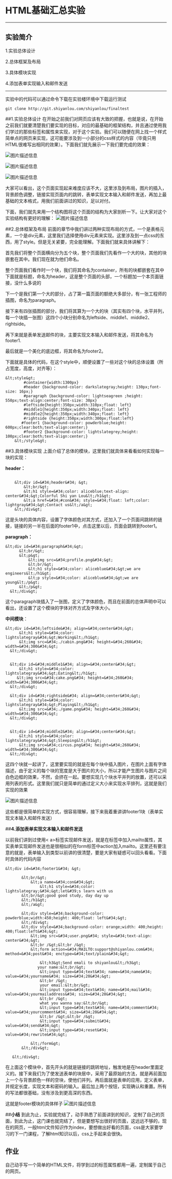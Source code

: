# HTML基础汇总实验


---
## 实验简介

1.实验总体设计

2.总体框架及布局

3.具体模块实现

4.添加表单实现输入和邮件发送


---

实验中的代码可以通过命令下载在实验楼环境中下载运行测试
```
git clone http://git.shiyanlou.com/shiyanlou/finaltest
```

##1.实验总体设计
在开始之前我们对网页应该有大致的把握，也就是说，在开始之前我们就要清楚我们要实现的目标，对应的最基础的框架结构，并且通过使用我们学过的那些标签和属性来实现，对于这个实验。我们可以随便在网上找一个样式简单点的网页来实现，这可能要涉及到一小部分的css样式的内容（毕竟只用HTML很难写出相同的效果）。下面我们就先展示一下我们要完成的效果：


![图片描述信息](https://dn-anything-about-doc.qbox.me/userid20407labid118time1423963000281)

![图片描述信息](https://dn-anything-about-doc.qbox.me/userid20407labid118time1423963025537)

![图片描述信息](https://dn-anything-about-doc.qbox.me/userid20407labid118time1423963042099)

大家可以看出，这个页面实现起来难度应该不大，这里涉及到布局，图片的插入，背景颜色调整，链接实现页面内的跳转，表单实现文本输入和邮件发送，再加上最基础的文本格式，用我们前面讲过的知识，足以对付。

下面，我们就先来用一个结构图将这个页面的结构为大家剖析一下。让大家对这个实验结构有更好的理解：
![图片描述信息](https://dn-anything-about-doc.qbox.me/userid20407labid118time1423966474915)

##2.总体框架及布局
前面的章节中我们讲过两种实现布局的方式，一个是表格元素，一个是div元素，这里我们选择使用div元素来实现。这里涉及到一点css的东西，用了style。但是无关紧要，完全能理解。下面我们就来具体讲解下：

首先我们将整个页面横向分为五个块，整个页面我们先看作一个大的块，其他的块嵌套在其中。我们现在就为他们命名。

整个页面我们看作时一个块，我们将其命名为container，所有的块都嵌套在其中
下面就是标题，命名为header，这是整个页面的头部，一个标题加一个本页面链接，没什么多说的

下一个是我们第一个大的部分，占了第一篇页面的额绝大多部分，有一张工程师的插图，命名为paragraph。

接下来有四张插图的部分，我们将其算为一个大的块（其实有四个块，水平并列，每一个块插一张图）这四个小块分别命名为leftside、middle1、middle2、rightside。

再下来就是表单发送邮件的块，主要实现文本输入和邮件发送，将其命名为footer1.

最后就是一个美化的底边框，将其命名为footer2。

下面就是具体的代码，在这个style中，顺便设置了一些对这个块的总体设置（所占宽度，高度，对齐等）：
```
&lt;style&gt;
        #container{width:1300px}
        #header {background-color: darkslategray;height: 130px;font-size: 16px;}
        #paragraph {background-color: lightseagreen ;height: 550px;text-align:center;font-size: 30px}
        #leftside{height:350px;width:310px;float: left}
        #middle1{height:350px;width:340px;float: left}
        #middle2{height:350px;width:340px;float: left}
        #rightside {height:350px;width:300px;float:left}
       #footer1 {background-color: powderblue;height: 600px;clear:both;text-align:center;}
        #footer2 {background-color: lightslategrey;height: 100px;clear:both;text-align:center;}
    &lt;/style&gt;
```
##3.具体模块实现
上面介绍了总体的模块，这里我们就具体来看看如何实现每一块的实现：

**header：**
```

    &lt;div id=&#34;header&#34; &gt;
        &lt;br/&gt;
        &lt;h1 style=&#34;color: aliceblue;text-align: center&#34;&gt;Colorful Shi yan Lou&lt;/h1&gt;
        &lt;a href=&#34;#con&#34; style=&#34;float: left;color: lightgray&#34;&gt;Contact us&lt;/a&gt;
    &lt;/div&gt;
```
这是头块的具体内容，设置了字体颜色对其方式，还加入了一个页面间跳转的链接，链接的另一半在后面的footer1中，点击这里以后，页面会跳转到footer1。

**paragraph：**

```
&lt;div id=&#34;paragraph&#34;&gt;
      &lt;br/&gt;
      &lt;p&gt;
          &lt;img src=&#34;profile.png&#34;&gt;
          &lt;br/&gt;
          &lt;h1 style=&#34;color: aliceblue&#34;&gt;we are engineers&lt;/h1&gt;
          &lt;p style=&#34;color: aliceblue&#34;&gt;we are young&lt;/p&gt;
      &lt;/p&gt;
  &lt;/div&gt;
```
这个paragraph块插入了一张图，定义了字体颜色，而且在前面的总体声明中可以看出，还设置了这个模块的字体对齐方式及字体大小。

**中间模块**：
```
&lt;div id=&#34;leftside&#34; align=&#34;center&#34;&gt;
      &lt;h1 style=&#34;color: lightslategray&#34;&gt;Working&lt;/h1&gt;
      &lt;img src=&#34;./cabin.png&#34; height=&#34;260&#34; width=&#34;300&#34;&gt;
  &lt;/div&gt;


  &lt;div id=&#34;middle1&#34; align=&#34;center&#34;&gt;
      &lt;h1 style=&#34;color: lightslategray&#34;&gt;Eating&lt;/h1&gt;
     &lt;img src=&#34;cake.png&#34; height=&#34;260&#34; width=&#34;300&#34;&gt;
  &lt;/div&gt;

  &lt;div id=&#34;rightside&#34; align=&#34;center&#34;&gt;
      &lt;h1 style=&#34;color: lightslategray&#34;&gt;Playing&lt;/h1&gt;
      &lt;img src=&#34;./game.png&#34; height=&#34;260&#34; width=&#34;300&#34;&gt;
  &lt;/div&gt;


  &lt;div id=&#34;middle2&#34; align=&#34;center&#34;&gt;
      &lt;h1 style=&#34;color: lightslategray&#34;&gt;Sleeping&lt;/h1&gt;
      &lt;img src=&#34;circus.png&#34; height=&#34;260&#34; width=&#34;300&#34;&gt;
  &lt;/div&gt;
```
这四个块就一起讲了，这里要实现的就是在每个块中插入图片，在图片上面有字体描述，由于定义的每个块的宽度是大于图片的大小，所以才能产生图片与图片之间白色边框的效果，不然，会挤在一起。要想实现几个块水平并列的放置，还可以采用列表的形式。这里我们就只是简单的通过定义大小来实现水平排列，这就是我们实现的效果


![图片描述信息](https://dn-anything-about-doc.qbox.me/userid20407labid118time1423963173825)


这些都是很简单的实现方式，很容易理解，接下来我着重讲讲footer1块（表单实现文本输入和邮件发送）



##**4.添加表单实现文本输入和邮件发送**

以前我们讲到过使用&lt; a&gt;标签实现邮件发送，就是在标签中加入mailto属性，其实表单实现邮件发送也是很相似的在form标签中action加入mailto。这里还有要注意的就是，表单输入到类型以前讲的很清楚，要是大家有疑惑可以回头看看。下面时具体的代码内容

```
&lt;div id=&#34;footer1&#34; &gt;

       &lt;br/&gt;
           &lt;a name=&#34;con&#34;&gt;
               &lt;h1 style=&#34;color: lightslategray;&#34;&gt;let&#39;s learn with us
       &lt;br/&gt;good good study, day day up
       &lt;/h1&gt;
       &lt;/a&gt;

       &lt;div style=&#34;background-color: powderblue;width:450;height: 400;float: left&#34;&gt;
       &lt;/div&gt;
       &lt;div style=&#34;background-color: orange;width: 400;height: 400;float:left&#34;&gt;
           &lt;img src=&#34;user.png&#34; style=&#34;text-align: center&#34;&gt;
           &lt;br /&gt;&lt;br /&gt;
           &lt;form action=&#34;MAILTO:support@shiyanlou.com&#34; method=&#34;post&#34; enctype=&#34;text/plain&#34;&gt;

               &lt;h3&gt;Send emali to shiyanlou&lt;/h3&gt;
              your name:&lt;br/&gt;
               &lt;input type=&#34;text&#34; name=&#34;name&#34; value=&#34;yourname&#34; size=&#34;20&#34;&gt;
               &lt;br /&gt;
               your email:&lt;br/&gt;
               &lt;input type=&#34;text&#34; name=&#34;mail&#34; value=&#34;yourmailaddress&#34; size=&#34;20&#34;&gt;
               &lt;br /&gt;
               what you wanna say:&lt;br/&gt;
               &lt;input type=&#34;text&#34; name=&#34;comment&#34; value=&#34;yourcomment&#34; size=&#34;20&#34;&gt;
               &lt;br /&gt;&lt;br /&gt;
               &lt;input type=&#34;submit&#34; value=&#34;send&#34;&gt;
               &lt;input type=&#34;reset&#34; value=&#34;rewrite&#34;&gt;

           &lt;/form&gt;
       &lt;/div&gt;

   &lt;/div&gt;
```
在上面这个模块中，首先开头的就是链接的跳转地址，触发地是在header里面定义的。接下来我们为了使发送表单的块居中，采用了最原始的方法，就是再前面加上一个与背景颜色一样的空块，使他们并列。再后面就是表单的应用，定义表单，并规定长度，实现文本和密码的输入。最后加上两个按钮，实现确认和重置。所有的写法都很基础，没有涉及到更高深的东西。

这就是footer模块的具体样子
![图片描述信息](https://dn-anything-about-doc.qbox.me/userid20407labid118time1423963291336)

##**小结**
到此为止，实验就完结了，动手熟悉了前面讲到的知识，定制了自己的页面，到此为止，这门课也就完结了，但是要想写出很好的页面，这远远不够的，现在的网页，一般html文件知识作为index，要想做出好看的页面，css是大家要学习的下一门课程，了解html知识以后，css上手起来会很快。
## **作业**
自己动手写一个简单的HTML文件，将学到过的标签属性都用一遍，定制属于自己的网页。


